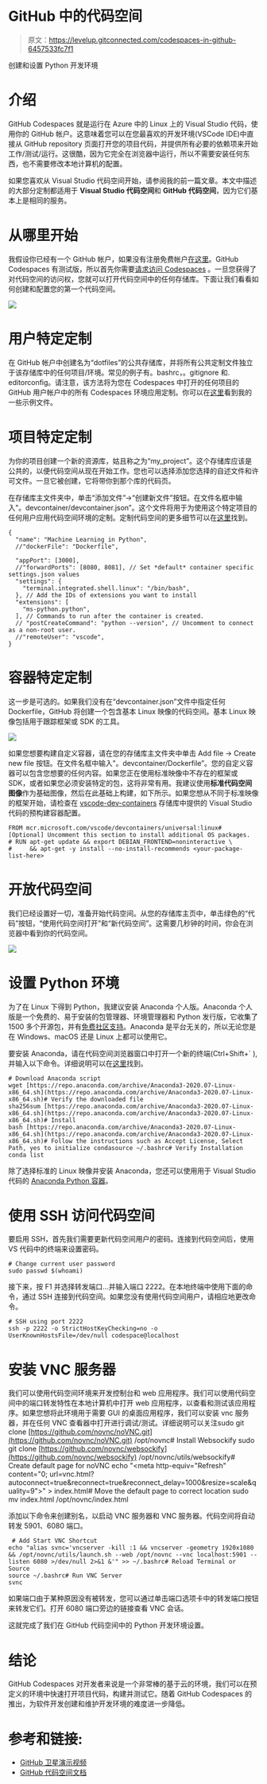 # GitHub 中的代码空间

> 原文：<https://levelup.gitconnected.com/codespaces-in-github-6457533fc7f1>

创建和设置 Python 开发环境

# 介绍

GitHub Codespaces 就是运行在 Azure 中的 Linux 上的 Visual Studio 代码，使用你的 GitHub 帐户。这意味着您可以在您最喜欢的开发环境(VSCode IDE)中直接从 GitHub repository 页面打开您的项目代码，并提供所有必要的依赖项来开始工作/测试/运行。这很酷，因为它完全在浏览器中运行，所以不需要安装任何东西，也不需要修改本地计算机的配置。

如果您喜欢从 Visual Studio 代码空间开始，请参阅我的前一篇文章。本文中描述的大部分定制都适用于 **Visual Studio 代码空间**和 **GitHub 代码空间**，因为它们基本上是相同的服务。

# 从哪里开始

我假设你已经有一个 GitHub 帐户，如果没有注册免费帐户[在这里](https://github.com/)。GitHub Codespaces 有测试版，所以首先你需要[请求访问 Codespaces](https://github.com/features/codespaces) 。一旦您获得了对代码空间的访问权，您就可以打开代码空间中的任何存储库。下面让我们看看如何创建和配置您的第一个代码空间。

![](img/697b56f38c7ba0ff16305c6efb06a594.png)

# 用户特定定制

在 GitHub 帐户中创建名为“dotfiles”的公共存储库，并将所有公共定制文件独立于该存储库中的任何项目/环境。常见的例子有。bashrc，。gitignore 和. editorconfig。请注意，该方法将为您在 Codespaces 中打开的任何项目的 GitHub 用户帐户中的所有 Codespaces 环境应用定制。你可以在[这里](https://github.com/nsanka/dotfiles)看到我的一些示例文件。

# 项目特定定制

为你的项目创建一个新的资源库，姑且称之为“my_project”。这个存储库应该是公共的，以便代码空间从现在开始工作。您也可以选择添加您选择的自述文件和许可文件。一旦它被创建，它将带你到那个库的代码页。

在存储库主文件夹中，单击“添加文件”->“创建新文件”按钮。在文件名框中输入"。devcontainer/devcontainer.json”。这个文件将用于为使用这个特定项目的任何用户应用代码空间环境的定制。定制代码空间的更多细节可以在[这里](https://docs.microsoft.com/en-us/visualstudio/codespaces/reference/configuring#use-docker-within-a-codespace)找到。

```
{
  "name": "Machine Learning in Python",
  //"dockerFile": "Dockerfile",

  "appPort": [3000],
  //"forwardPorts": [8080, 8081], // Set *default* container specific settings.json values
  "settings": { 
    "terminal.integrated.shell.linux": "/bin/bash",
  }, // Add the IDs of extensions you want to install
  "extensions": [
    "ms-python.python",
  ], // Commands to run after the container is created.
  // "postCreateCommand": "python --version", // Uncomment to connect as a non-root user.
  //"remoteUser": "vscode",
}
```

# 容器特定定制

这一步是可选的。如果我们没有在“devcontainer.json”文件中指定任何 Dockerfile，GitHub 将创建一个包含基本 Linux 映像的代码空间。基本 Linux 映像包括用于跟踪框架或 SDK 的工具。

![](img/8733086ec5bc2e95bea47f0978cc3343.png)

如果您想要构建自定义容器，请在您的存储库主文件夹中单击 Add file -> Create new file 按钮。在文件名框中输入"。devcontainer/Dockerfile”。您的自定义容器可以包含您想要的任何内容。如果您正在使用标准映像中不存在的框架或 SDK，或者如果您必须安装特定的包，这将非常有用。我建议使用**标准代码空间图像**作为基础图像，然后在此基础上构建，如下所示。如果您想从不同于标准映像的框架开始，请检查在 [vscode-dev-containers](https://github.com/microsoft/vscode-dev-containers) 存储库中提供的 Visual Studio 代码的预构建容器配置。

```
FROM mcr.microsoft.com/vscode/devcontainers/universal:linux# [Optional] Uncomment this section to install additional OS packages.
# RUN apt-get update && export DEBIAN_FRONTEND=noninteractive \
#     && apt-get -y install --no-install-recommends <your-package-list-here>
```

# 开放代码空间

我们已经设置好一切，准备开始代码空间。从您的存储库主页中，单击绿色的“代码”按钮，“使用代码空间打开”和“新代码空间”。这需要几秒钟的时间，你会在浏览器中看到你的代码空间。

![](img/493e53500a0cb5931e93d09cdfeda872.png)

# 设置 Python 环境

为了在 Linux 下得到 Python，我建议安装 Anaconda 个人版。Anaconda 个人版是一个免费的、易于安装的包管理器、环境管理器和 Python 发行版，它收集了 1500 多个开源包，并有[免费社区支持](https://groups.google.com/a/anaconda.com/forum/?fromgroups#!forum/anaconda)。Anaconda 是平台无关的，所以无论您是在 Windows、macOS 还是 Linux 上都可以使用它。

要安装 Anaconda，请在代码空间浏览器窗口中打开一个新的终端(Ctrl+Shift+` ),并输入以下命令。详细说明可以在[这里](https://docs.anaconda.com/anaconda/install/linux/)找到。

```
# Download Anaconda script
wget [https://repo.anaconda.com/archive/Anaconda3-2020.07-Linux-x86_64.sh](https://repo.anaconda.com/archive/Anaconda3-2020.07-Linux-x86_64.sh)# Verify the downloaded file
sha256sum [https://repo.anaconda.com/archive/Anaconda3-2020.07-Linux-x86_64.sh](https://repo.anaconda.com/archive/Anaconda3-2020.07-Linux-x86_64.sh)# Install
bash [https://repo.anaconda.com/archive/Anaconda3-2020.07-Linux-x86_64.sh](https://repo.anaconda.com/archive/Anaconda3-2020.07-Linux-x86_64.sh)# Follow the instructions such as Accept License, Select Path, yes to initialize condasource ~/.bashrc# Verify Installation
conda list
```

除了选择标准的 Linux 映像并安装 Anaconda，您还可以使用用于 Visual Studio 代码的 [Anaconda Python 容器](https://github.com/microsoft/vscode-dev-containers/tree/master/containers/python-3-anaconda)。

# 使用 SSH 访问代码空间

要启用 SSH，首先我们需要更新代码空间用户的密码。连接到代码空间后，使用 VS 代码中的终端来设置密码。

```
# Change current user password
sudo passwd $(whoami)
```

接下来，按 F1 并选择转发端口…并输入端口 2222。在本地终端中使用下面的命令，通过 SSH 连接到代码空间。如果您没有使用代码空间用户，请相应地更改命令。

```
# SSH using port 2222
ssh -p 2222 -o StrictHostKeyChecking=no -o UserKnownHostsFile=/dev/null codespace@localhost
```

# 安装 VNC 服务器

我们可以使用代码空间环境来开发控制台和 web 应用程序。我们可以使用代码空间中的端口转发特性在本地计算机中打开 web 应用程序，以查看和测试该应用程序。如果您想将此环境用于需要 GUI 的桌面应用程序，我们可以安装 vnc 服务器，并在任何 VNC 查看器中打开进行调试/测试。详细说明可以关注sudo git clone [https://github.com/novnc/noVNC.git](https://github.com/novnc/noVNC.git) /opt/novnc# Install Websockify
sudo git clone [https://github.com/novnc/websockify](https://github.com/novnc/websockify) /opt/novnc/utils/websockify# Create default page for noVNC
echo "<html><head><meta http-equiv=\"Refresh\" content=\"0; url=vnc.html?autoconnect=true&reconnect=true&reconnect_delay=1000&resize=scale&quality=9\"></head></html>" > index.html# Move the default page to correct location
sudo mv index.html /opt/novnc/index.html

添加以下命令来创建别名，以启动 VNC 服务器和 VNC 服务器。代码空间将自动转发 5901、6080 端口。

```
 # Add Start VNC Shortcut
echo "alias svnc='vncserver -kill :1 && vncserver -geometry 1920x1080 && /opt/novnc/utils/launch.sh --web /opt/novnc --vnc localhost:5901 --listen 6080 >/dev/null 2>&1 &'" >> ~/.bashrc# Reload Terminal or Source
source ~/.bashrc# Run VNC Server
svnc
```

如果端口由于某种原因没有被转发，您可以通过单击端口选项卡中的转发端口按钮来转发它们。打开 6080 端口旁边的链接查看 VNC 会话。

这就完成了我们在 GitHub 代码空间中的 Python 开发环境设置。

# 结论

GitHub Codespaces 对开发者来说是一个非常棒的基于云的环境，我们可以在预定义的环境中快速打开项目代码，构建并测试它。随着 GitHub Codespaces 的推出，为软件开发创建和维护开发环境的难度进一步降低。

# 参考和链接:

*   [GitHub 卫星演示视频](https://youtu.be/dy2eYaNxaQc)
*   [GitHub 代码空间文档](https://docs.github.com/en/github/developing-online-with-codespaces)